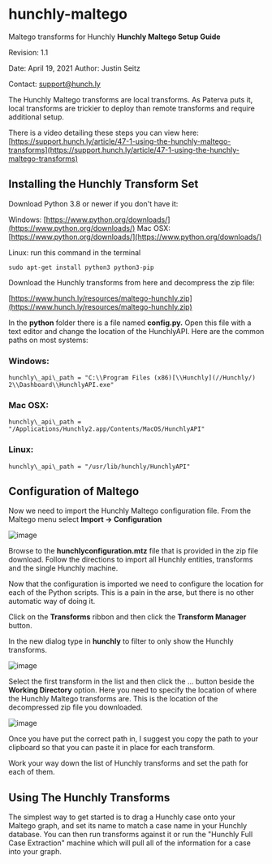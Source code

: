 # hunchly-maltego
Maltego transforms for Hunchly
**Hunchly Maltego Setup Guide**

Revision: 1.1

Date: April 19, 2021
Author: Justin Seitz

Contact: support@hunch.ly

The Hunchly Maltego transforms are local transforms. As Paterva puts it, local transforms are trickier to deploy than remote transforms and require additional setup.

There is a video detailing these steps you can view here: [https://support.hunch.ly/article/47-1-using-the-hunchly-maltego-transforms](https://support.hunch.ly/article/47-1-using-the-hunchly-maltego-transforms)

## Installing the Hunchly Transform Set

Download Python 3.8 or newer if you don't have it:

 Windows: [https://www.python.org/downloads/](https://www.python.org/downloads/)
 Mac OSX: [https://www.python.org/downloads/](https://www.python.org/downloads/)

Linux: run this command in the terminal

`sudo apt-get install python3 python3-pip`

Download the Hunchly transforms from here and decompress the zip file:

[https://www.hunch.ly/resources/maltego-hunchly.zip](https://www.hunch.ly/resources/maltego-hunchly.zip)

In the **python** folder there is a file named **config.py.** Open this file with a text editor and change the location of the HunchlyAPI. Here are the common paths on most systems:

### Windows:

 `hunchly\_api\_path = "C:\\Program Files (x86)[\\Hunchly](//Hunchly/) 2\\Dashboard\\HunchlyAPI.exe"`

### Mac OSX:

 `hunchly\_api\_path = "/Applications/Hunchly2.app/Contents/MacOS/HunchlyAPI"`

### Linux:

 `hunchly\_api\_path = "/usr/lib/hunchly/HunchlyAPI"`

## Configuration of Maltego

Now we need to import the Hunchly Maltego configuration file. From the Maltego menu select **Import -\> Configuration**

![image](https://github.com/hunchly/hunchly-maltego/assets/102674898/5d63006d-9dec-4632-8a0f-1eb3bc6e252c)

Browse to the **hunchlyconfiguration.mtz** file that is provided in the zip file download. Follow the directions to import all Hunchly entities, transforms and the single Hunchly machine.

Now that the configuration is imported we need to configure the location for each of the Python scripts. This is a pain in the arse, but there is no other automatic way of doing it.

 Click on the **Transforms** ribbon and then click the **Transform Manager** button.

 In the new dialog type in **hunchly** to filter to only show the Hunchly transforms.

![image](https://github.com/hunchly/hunchly-maltego/assets/102674898/8d73cedc-1f33-4905-aab7-aaae9ed1dd4b)


Select the first transform in the list and then click the … button beside the **Working Directory** option. Here you need to specify the location of where the Hunchly Maltego transforms are. This is the location of the decompressed zip file you downloaded.

 ![image](https://github.com/hunchly/hunchly-maltego/assets/102674898/6fa5f063-4d36-4811-9788-a1dec5253fb0)


 Once you have put the correct path in, I suggest you copy the path to your clipboard so that you can paste it in place for each transform.

Work your way down the list of Hunchly transforms and set the path for each of them.


## Using The Hunchly Transforms

The simplest way to get started is to drag a Hunchly case onto your Maltego graph, and set its name to match a case name in your Hunchly database. You can then run transforms against it or run the "Hunchly Full Case Extraction" machine which will pull all of the information for a case into your graph.
